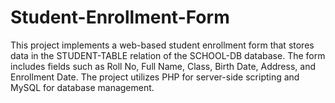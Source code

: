 # Student-Enrollment-Form
This project implements a web-based student enrollment form that stores data in the STUDENT-TABLE relation of the SCHOOL-DB database. The form includes fields such as Roll No, Full Name, Class, Birth Date, Address, and Enrollment Date. The project utilizes PHP for server-side scripting and MySQL for database management.
